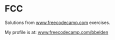 # FCC
Solutions from www.freecodecamp.com exercises.

My profile is at: www.freecodecamp.com/bbelden

